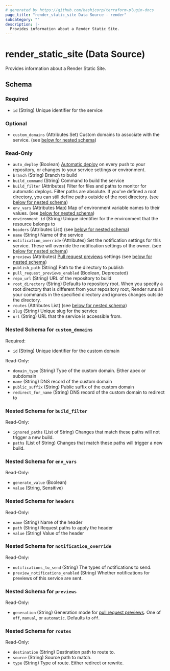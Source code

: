 ```yaml
---
# generated by https://github.com/hashicorp/terraform-plugin-docs
page_title: "render_static_site Data Source - render"
subcategory: ""
description: |-
  Provides information about a Render Static Site.
---
```


# render_static_site (Data Source)

Provides information about a Render Static Site.



<!-- schema generated by tfplugindocs -->
## Schema

### Required

- `id` (String) Unique identifier for the service

### Optional

- `custom_domains` (Attributes Set) Custom domains to associate with the service. (see [below for nested schema](#nestedatt--custom_domains))

### Read-Only

- `auto_deploy` (Boolean) [Automatic deploy](https://docs.render.com/deploys#automatic-git-deploys) on every push to your repository, or changes to your service settings or environment.
- `branch` (String) Branch to build
- `build_command` (String) Command to build the service
- `build_filter` (Attributes) Filter for files and paths to monitor for automatic deploys. Filter paths are absolute. If you've defined a root directory, you can still define paths outside of the root directory. (see [below for nested schema](#nestedatt--build_filter))
- `env_vars` (Attributes Map) Map of environment variable names to their values. (see [below for nested schema](#nestedatt--env_vars))
- `environment_id` (String) Unique identifier for the environment that the resource belongs to
- `headers` (Attributes List) (see [below for nested schema](#nestedatt--headers))
- `name` (String) Name of the service
- `notification_override` (Attributes) Set the notification settings for this service. These will override the notification settings of the owner. (see [below for nested schema](#nestedatt--notification_override))
- `previews` (Attributes) [Pull request previews](https://docs.render.com/pull-request-previews#pull-request-previews-git-backed) settings (see [below for nested schema](#nestedatt--previews))
- `publish_path` (String) Path to the directory to publish
- `pull_request_previews_enabled` (Boolean, Deprecated)
- `repo_url` (String) URL of the repository to build
- `root_directory` (String) Defaults to repository root. When you specify a root directory that is different from your repository root, Render runs all your commands in the specified directory and ignores changes outside the directory.
- `routes` (Attributes List) (see [below for nested schema](#nestedatt--routes))
- `slug` (String) Unique slug for the service
- `url` (String) URL that the service is accessible from.

<a id="nestedatt--custom_domains"></a>
### Nested Schema for `custom_domains`

Required:

- `id` (String) Unique identifier for the custom domain

Read-Only:

- `domain_type` (String) Type of the custom domain. Either apex or subdomain
- `name` (String) DNS record of the custom domain
- `public_suffix` (String) Public suffix of the custom domain
- `redirect_for_name` (String) DNS record of the custom domain to redirect to


<a id="nestedatt--build_filter"></a>
### Nested Schema for `build_filter`

Read-Only:

- `ignored_paths` (List of String) Changes that match these paths will not trigger a new build.
- `paths` (List of String) Changes that match these paths will trigger a new build.


<a id="nestedatt--env_vars"></a>
### Nested Schema for `env_vars`

Read-Only:

- `generate_value` (Boolean)
- `value` (String, Sensitive)


<a id="nestedatt--headers"></a>
### Nested Schema for `headers`

Read-Only:

- `name` (String) Name of the header
- `path` (String) Request paths to apply the header
- `value` (String) Value of the header


<a id="nestedatt--notification_override"></a>
### Nested Schema for `notification_override`

Read-Only:

- `notifications_to_send` (String) The types of notifications to send.
- `preview_notifications_enabled` (String) Whether notifications for previews of this service are sent.


<a id="nestedatt--previews"></a>
### Nested Schema for `previews`

Read-Only:

- `generation` (String) Generation mode for [pull request previews](https://docs.render.com/pull-request-previews#pull-request-previews-git-backed). One of `off`, `manual`, or `automatic`. Defaults to `off`.


<a id="nestedatt--routes"></a>
### Nested Schema for `routes`

Read-Only:

- `destination` (String) Destination path to route to.
- `source` (String) Source path to match.
- `type` (String) Type of route. Either redirect or rewrite.
